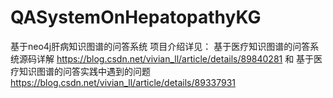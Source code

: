 # QASystemOnHepatopathyKG
基于neo4j肝病知识图谱的问答系统
项目介绍详见：
基于医疗知识图谱的问答系统源码详解 https://blog.csdn.net/vivian_ll/article/details/89840281
和
基于医疗知识图谱的问答实践中遇到的问题 https://blog.csdn.net/vivian_ll/article/details/89337931
